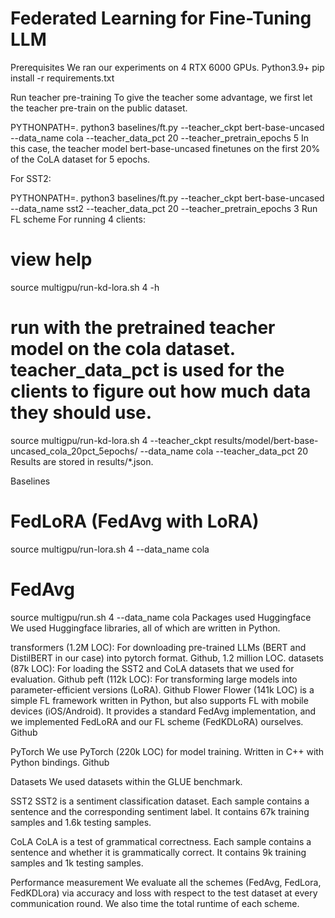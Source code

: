 # Federated Learning for Fine-Tuning LLM

Prerequisites
We ran our experiments on 4 RTX 6000 GPUs.
Python3.9+
pip install -r requirements.txt

Run teacher pre-training
To give the teacher some advantage, we first let the teacher pre-train on the public dataset.

PYTHONPATH=. python3 baselines/ft.py --teacher_ckpt bert-base-uncased --data_name cola --teacher_data_pct 20 --teacher_pretrain_epochs 5
In this case, the teacher model bert-base-uncased finetunes on the first 20% of the CoLA dataset for 5 epochs.

For SST2:

PYTHONPATH=. python3 baselines/ft.py --teacher_ckpt bert-base-uncased --data_name sst2 --teacher_data_pct 20 --teacher_pretrain_epochs 3
Run FL scheme
For running 4 clients:

# view help
source multigpu/run-kd-lora.sh 4 -h
# run with the pretrained teacher model on the cola dataset. teacher_data_pct is used for the clients to figure out how much data they should use.
source multigpu/run-kd-lora.sh 4 --teacher_ckpt results/model/bert-base-uncased_cola_20pct_5epochs/ --data_name cola --teacher_data_pct 20
Results are stored in results/*.json.

Baselines
# FedLoRA (FedAvg with LoRA)
source multigpu/run-lora.sh 4 --data_name cola
# FedAvg
source multigpu/run.sh 4 --data_name cola
Packages used
Huggingface
We used Huggingface libraries, all of which are written in Python.

transformers (1.2M LOC): For downloading pre-trained LLMs (BERT and DistilBERT in our case) into pytorch format. Github, 1.2 million LOC.
datasets (87k LOC): For loading the SST2 and CoLA datasets that we used for evaluation. Github
peft (112k LOC): For transforming large models into parameter-efficient versions (LoRA). Github
Flower
Flower (141k LOC) is a simple FL framework written in Python, but also supports FL with mobile devices (iOS/Android). It provides a standard FedAvg implementation, and we implemented FedLoRA and our FL scheme (FedKDLoRA) ourselves. Github

PyTorch
We use PyTorch (220k LOC) for model training. Written in C++ with Python bindings. Github

Datasets
We used datasets within the GLUE benchmark.

SST2
SST2 is a sentiment classification dataset. Each sample contains a sentence and the corresponding sentiment label. It contains 67k training samples and 1.6k testing samples.

CoLA
CoLA is a test of grammatical correctness. Each sample contains a sentence and whether it is grammatically correct. It contains 9k training samples and 1k testing samples.

Performance measurement
We evaluate all the schemes (FedAvg, FedLora, FedKDLora) via accuracy and loss with respect to the test dataset at every communication round. We also time the total runtime of each scheme.

